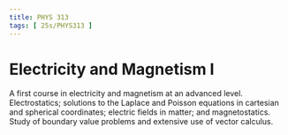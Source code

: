 ```yaml
---
title: PHYS 313
tags: [ 25s/PHYS313 ]
---
```


# Electricity and Magnetism I

A first course in electricity and magnetism at an advanced level. Electrostatics; solutions to the Laplace and Poisson equations in cartesian and spherical coordinates; electric fields in matter; and magnetostatics. Study of boundary value problems and extensive use of vector calculus.
